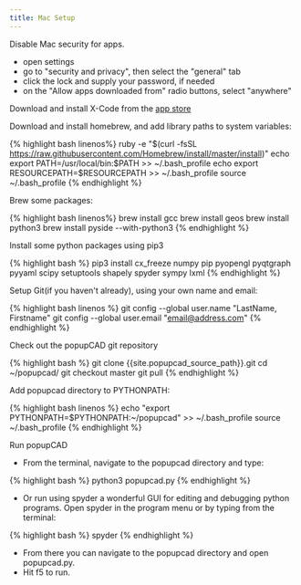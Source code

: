 ```yaml
---
title: Mac Setup
---
```


Disable Mac security for apps.

- open settings
- go to "security and privacy", then select the "general" tab
- click the lock and supply your password, if needed
- on the "Allow apps downloaded from" radio buttons, select "anywhere"

Download and install X-Code from the [app store](<https://developer.apple.com/xcode/>)

Download and install homebrew, and add library paths to system variables:

{% highlight bash linenos%}
ruby -e "$(curl -fsSL https://raw.githubusercontent.com/Homebrew/install/master/install)"
echo export PATH=/usr/local/bin:\$PATH >> ~/.bash_profile
echo export RESOURCEPATH=\$RESOURCEPATH >> ~/.bash_profile
source ~/.bash_profile
{% endhighlight %}

Brew some packages:

{% highlight bash linenos%}
brew install gcc
brew install geos
brew install python3
brew install pyside --with-python3
{% endhighlight %}

Install some python packages using pip3

{% highlight bash %}
pip3 install cx_freeze numpy pip pyopengl pyqtgraph pyyaml scipy setuptools shapely spyder sympy lxml
{% endhighlight %}

Setup Git(if you haven't already), using your own name and email:

{% highlight bash linenos %}
git config --global user.name "LastName, Firstname"
git config --global user.email "email@address.com"
{% endhighlight %}

Check out the popupCAD git repository

{% highlight bash %}
git clone {{site.popupcad_source_path}}.git
cd ~/popupcad/
git checkout master
git pull
{% endhighlight %}

Add popupcad directory to PYTHONPATH:

{% highlight bash linenos %}
echo "export PYTHONPATH=\$PYTHONPATH:~/popupcad" >> ~/.bash_profile
source ~/.bash_profile
{% endhighlight %}

Run popupCAD

* From the terminal, navigate to the popupcad directory and type:

{% highlight bash %}
python3 popupcad.py
{% endhighlight %}

* Or run using spyder a wonderful GUI for editing and debugging python programs. Open spyder in the program menu or by typing from the terminal:

{% highlight bash %}
spyder
{% endhighlight %}

* From there you can navigate to the popupcad directory and open popupcad.py.
* Hit f5 to run.

<!--
Download and run this [script]({{site.url}}/assets/scripts/install_popupcad_mac.sh)

- once you download the script, you may have to permit it to be executed on your local machine.  
- open up a terminal window and navigate to the directory where you downloaded the script.

type:

{% highlight bash %}
chmod +x install_popupcad_mac.sh
./install_popupcad_mac.sh
{% endhighlight %}

-->